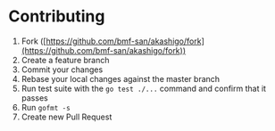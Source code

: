 # Contributing

1. Fork ([https://github.com/bmf-san/akashigo/fork](https://github.com/bmf-san/akashigo/fork))
2. Create a feature branch
3. Commit your changes
4. Rebase your local changes against the master branch
5. Run test suite with the `go test ./...` command and confirm that it passes
6. Run `gofmt -s`
7. Create new Pull Request